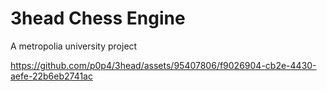 # 3head Chess Engine

A metropolia university project

https://github.com/p0p4/3head/assets/95407806/f9026904-cb2e-4430-aefe-22b6eb2741ac
